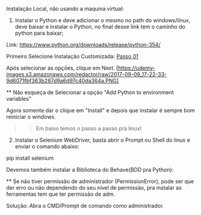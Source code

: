 Instalação Local, não usando a maquina virtual:

1. Instalar o Python e deve adicionar o mesmo no path do windows/linux, deve baixar e instalar o Python, no final desse link tem o caminho do python para baixar;

Link: https://www.python.org/downloads/release/python-354/

Primeiro Selecione Instalação Customizada:
[Passo 01](https://udemy-images.s3.amazonaws.com/redactor/raw/2017-09-09_17-22-33-8c9f2cea6c073fc7ddab859c6727d76f.PNG)

Após selecionar as opções, clique em Next.
[https://udemy-images.s3.amazonaws.com/redactor/raw/2017-09-09_17-22-33-9d6071fbf363b287d9a6d97c40da364a.PNG]

** Não esqueça de Selecionar a opção "Add Python to environment variables"

Agora somente dar o clique em "Install" e depois que instalar é sempre bom reiniciar o windows.

>> Em baixo temos o passo a passo pra linux!

2. Instalar o Selenium WebDriver, basta abrir o Prompt ou Shell do linux e enviar o comando abaixo:

 pip install selenium



Devemos também instalar a Biblioteca do Behave(BDD pra Python):




** Se não tiver permissão de administrador (PermissionError), pode ser que der erro ou não dependendo do seu nível de permissão, pra instalar as ferramentas tem que ter permissão de adm.

Solução: Abra o CMD/Prompt de comando como administrador.
